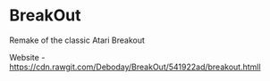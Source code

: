 # BreakOut
Remake of the classic Atari Breakout

Website - https://cdn.rawgit.com/Deboday/BreakOut/541922ad/breakout.htmll
